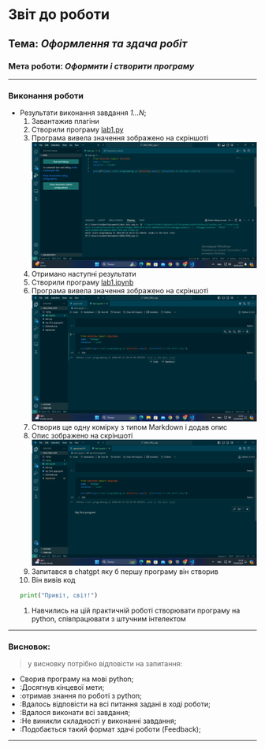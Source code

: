 # Звіт до роботи
## Тема: _Оформлення та здача робіт_
### Мета роботи: _Оформити і створити програму_

---
### Виконання роботи
* Результати виконання завдання *1...N*;
    1. Завантажив плагіни
    1. Створили програму [lab1.py](lab1.py)
    1. Програма вивела значення зображено на скріншоті
     ![](1.png)
    1. Отримано наступні результати 
    1. Створили програму [lab1.ipynb](lab1.py)
    1. Програма вивела значення зображено на скріншоті
     ![](2.png)
    1. Створив ще одну комірку з типом Markdown і додав опис
    1. Опис зображено на скріншоті
     ![](3.png)
    1. Запитався в chatgpt яку б першу програму він створив
    1. Він вивів код 
     ```python
    print("Привіт, світ!")
     ```
    1. Навчились на цій практичній роботі створювати програму на python, співпрацювати з штучним інтелектом

---
### Висновок:
> у висновку потрібно відповісти на запитання:

- Сворив програму на мові python;
- :Досягнув кінцевої мети;
- :отримав знання по роботі з python;
- :Вдалось відповісти на всі питання задані в ході роботи;
- :Вдалося виконати всі завдання;
- :Не виникли складності у виконанні завдання;
- :Подобається такий формат здачі роботи (Feedback);


---